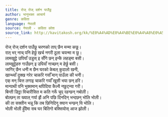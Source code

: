 ```yaml
---
title: रोज् रोज् दर्शन पाउँछू
author: भानुभक्त आचार्य
genre: कविता
language: नेपाली
source: नेपाली - कविता कोश
source_link: http://kavitakosh.org/kk/%E0%A4%AD%E0%A4%BE%E0%A4%A8%E0%A5%81%E0%A4%AD%E0%A4%95%E0%A5%8D%E0%A4%A4_%E0%A4%86%E0%A4%9A%E0%A4%BE%E0%A4%B0%E0%A5%8D%E0%A4%AF
---
```


रोज् रोज् दर्शन पाउँछू चरणको ताप् छैन मन्मा कछू।  
रात् भर् नाच् पनि हेर्छु खर्च नगरी ठूला चयन्मा म छु।  
लामखुट्टे उपियाँ उडुस् इ सँगि छन् इन्कै लहड्मा बसी।  
लाम्खुट्टेहरु गाउँछन् इ उपियाँ नाच्छन् म हेर्छु बसी।  
जागिर् छैन धनी म छैन घरको केबल् कुदालो खनी,  
खान्थ्याँ दुक्ख गरेर चाकरि गर्याँ मान् पाउँला की भनी।  
एक् मन् चित्त लगाइ चाकरि गर्याँ खूसी भया छन् हरि।  
मान्पाथी पनि भुक्तमान् थपिदिया कैल्यै नछुट्न्या गरी।  
बिन्ती डिट्ठा विचारीसित म कति गरूँ चुप् रहन्छन् नबोली।  
बोल्छन् ता ख्याल् गर्या झैं अनि पछि दिनदिन् भन्दछन् भोलि भोली।  
की ता सक्तीन भन्नू कि तब छिनिदिनू क्यान भन्छन् यि भोलि।  
भोली भोली हुँदैमा सब घर बितिगो बक्सियोस् आज झोली।
